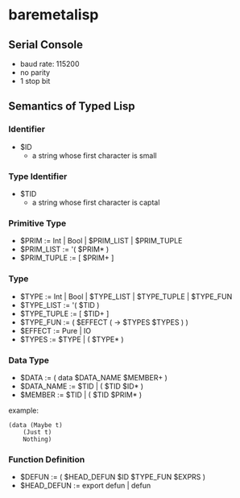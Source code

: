 # baremetalisp

## Serial Console

- baud rate: 115200
- no parity
- 1 stop bit

## Semantics of Typed Lisp

### Identifier

- $ID
  - a string whose first character is small

### Type Identifier

- $TID
  - a string whose first character is captal

### Primitive Type

- $PRIM := Int | Bool | $PRIM_LIST | $PRIM_TUPLE
- $PRIM_LIST := '( $PRIM* )
- $PRIM_TUPLE := \[ $PRIM+ \]

### Type

- $TYPE := Int | Bool | $TYPE_LIST | $TYPE_TUPLE | $TYPE_FUN
- $TYPE_LIST := '( $TID )
- $TYPE_TUPLE := \[ $TID+ \]
- $TYPE_FUN := ( $EFFECT ( -> $TYPES $TYPES ) )
- $EFFECT := Pure | IO
- $TYPES := $TYPE | ( $TYPE* )

### Data Type

- $DATA := ( data $DATA_NAME $MEMBER+ )
- $DATA_NAME := $TID | ( $TID $ID* )
- $MEMBER := $TID | ( $TID $PRIM* )

example:
```common-lisp
(data (Maybe t)
    (Just t)
    Nothing)
```

### Function Definition

- $DEFUN := ( $HEAD_DEFUN $ID $TYPE_FUN $EXPRS )
- $HEAD_DEFUN := export defun | defun
